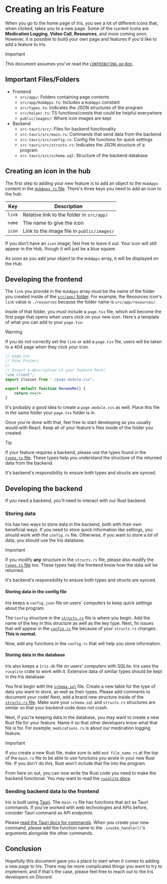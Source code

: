 # Creating an Iris Feature

When you go to the home page of Iris, you see a lot of different icons that,
when clicked, takes you to a new page. Some of the current icons are
**Medication Logging**, **Video Call**, **Resources**, and more coming soon.
However, it *is* possible to build your own page and features if you'd like to
add a feature to Iris.

> [!IMPORTANT]
> This document assumes you've read the
> [`CONTRIBUTING.md` doc](../CONTRIBUTING.md).

## Important Files/Folders

- Frontend
  - `src/app/`: Folders containing page contents
  - `src/app/HubApps.ts`: Includes a `HubApps` constant
  - `src/types.ts`: Indicates the JSON structures of the program
  - `src/helper.ts`: TS functions/consts that could be helpful everywhere
  - `public/images/`: Where icon images are kept
- Backend
  - `src-tauri/src/`: Files for backend functionality
  - `src-tauri/src/main.rs`: Commands that send data from the backend
  - `src-tauri/src/config.rs`: Config file functions for quick settings
  - `src-tauri/src/structs.rs`: Indicates the JSON structure of a program
  - `src-tauri/src/schema.sql`: Structure of the backend database

## Creating an icon in the hub

The first step to adding your new feature is to add an object to the `HubApps`
content in the [`HubApps.ts` file](../src/app/HubApps.ts). There's three keys you
need to add an icon to the hub:

| Key    | Description                                |
| ------ | ------------------------------------------ |
| `link` | Relative link to the folder in `src/app/`  |
| `name` | The name to give the icon                  |
| `icon` | Link to the image file in `public/images/` |

If you don't have an `icon` image, feel free to leave it out. Your icon will
still appear in the Hub, though it will just be a blue square.

As soon as you add your object to the `HubApps` array, it will be displayed on
the Hub.

## Developing the frontend

The `link` you provide in the `HubApps` array *must* be the name of the folder
you created inside of the [`src/app/` folder](../src/app/). For example, the
Resources icon's `link` value is `./resources` because the folder name is
`src/app/resources/`.

Inside of that folder, you *must* include a `page.tsx` file, which will become
the first page that opens when users click on your new icon. Here's a template
of what you can add to your `page.tsx`:

> [!WARNING]
> If you do not correctly set the `link` or add a `page.tsx` file, users will
> be taken to a 404 page when they click your icon.

```jsx
// page.tsx
// Ojos Project
//
// Insert a description of your feature here!
"use client";
import classes from "./page.module.css";

export default function RenameMe() {
    return <></>
}
```

It's probably a good idea to create a `page.module.css` as well. Place this
file in the same folder your `page.tsx` folder is in.

Once you're done with that, feel free to start developing as you usually would
with React. Keep all of your feature's files inside of the folder you created.

> [!TIP]
> If your feature requires a backend, please use the types found in the
> [`types.ts` file](../src/types.ts). These types help you understand the
> structure of the returned data from the backend.
>
> It's backend's responsibility to ensure both types and structs are synced.

## Developing the backend

If you need a backend, you'll need to interact with our Rust backend.

### Storing data

Iris has two ways to store data in the backend, both with their own beneficial
ways. If you need to store quick information like settings, you should work with
the `config.rs` file. Otherwise, if you want to
store a *lot* of data, you should use the Iris database.

> [!IMPORTANT]
> If you modify **any** structure in the `structs.rs` file, please also modify
> the [`types.ts` file](../src/types.ts) too. These types help the frontend know
> how the data will be returned.
>
> It's backend's responsibility to ensure both types and structs are synced.

#### Storing data in the config file

Iris keeps a `config.json` file on users' computers to keep quick settings about
the program.

The `Config` structure in the [`structs.rs`](../src-tauri/src/structs.rs) file
is where you begin. Add the name of the key in this structure as well as the key
type. Next, fix issues that *will* appear in the
[`config.rs`](../src-tauri/src/config.rs) file because of your `structs.rs`
changes. **This is normal.**

Now, add any functions in the `config.rs` that will help you store information.

#### Storing data in the database

Iris also keeps a `Iris.db` file on users' computers with SQLite. Iris uses
the `rusqlite` crate to work with it. Extensive data of similar types should
be kept in the Iris database.

You first begin with the [`schema.sql`](../src-tauri/src/schema.sql) file.
Create a new table for the type of data you want to store, as well as their
types. Please add comments to document your code! Next, add a brand new
structure inside of the [`structs.rs` file](../src-tauri/src/structs.rs).
Make sure your `schema.sql` and `structs.rs` structures are similar so that
your backend code does not crash.

Next, if you're keeping data in the database, you may want to create a new Rust
file for your feature. Name it so that other developers know what that file is
for. For example, `medications.rs` is about our medication logging feature.

> [!IMPORTANT]
> If you create a new Rust file, make sure to add `mod file_name.rs` at the
> top of the `main.rs` file to be able to use functions you wrote in your new
> Rust file. If you don't do this, Rust won't include that file into the
> program.

From here on out, you can now write the Rust code you need to make the backend
functional. You may want to read the
[`rusqlite` docs](https://docs.rs/rusqlite/latest/rusqlite/).

### Sending backend data to the frontend

Iris is built using [Tauri](https://tauri.app/). The `main.rs` file has
functions that act as Tauri commands. If you've worked with web technologies and
APIs before, consider Tauri command as API endpoints.

Please
[read the Tauri docs for commands](https://tauri.app/develop/calling-rust/).
When you create your new command, please add the function name to the
`.invoke_handler()`'s arguments alongside the other commands.

## Conclusion

Hopefully this document gave you a place to start when it comes to adding a new
page to Iris. There may be more complicated things you want to try to implement,
and if that's the case, please feel free to reach out to the Iris developers
on Discord.
